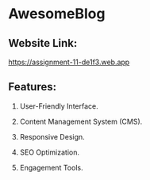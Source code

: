 # AwesomeBlog

## Website Link: 
 https://assignment-11-de1f3.web.app
 
## Features:

1. User-Friendly Interface.

2. Content Management System (CMS).

3. Responsive Design.

4. SEO Optimization.

5. Engagement Tools.